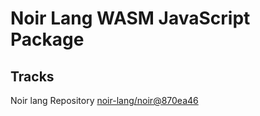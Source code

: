 # Noir Lang WASM JavaScript Package

## Tracks
Noir lang Repository [noir-lang/noir@870ea46](https://github.com/noir-lang/noir/tree/870ea463583502db106d4c8b05ad5c02fb6f8428)